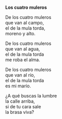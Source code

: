 **Los cuatro muleros**  

De los cuatro muleros  
que van al campo,  
el de la mula torda,  
moreno y alto.  
  
De los cuatro muleros  
que van al agua,  
el de la mula torda  
me roba el alma.  
  
De los cuatro muleros  
que van al río,  
el de la mula torda  
es mi marío.  
  
¿A qué buscas la lumbre  
la calle arriba,  
si de tu cara sale  
la brasa viva?  
  